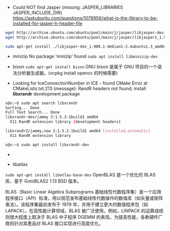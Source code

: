 - Could NOT find Jasper (missing: JASPER_LIBRARIES JASPER_INCLUDE_DIR)
  https://askubuntu.com/questions/1079956/what-is-the-library-to-be-installed-for-jasper-h-header-file

```bash
wget http://archive.ubuntu.com/ubuntu/pool/main/j/jasper/libjasper-dev_1.900.1-debian1-2.4ubuntu1.3_amd64.deb
wget http://archive.ubuntu.com/ubuntu/pool/main/j/jasper/libjasper1_1.900.1-debian1-2.4ubuntu1.3_amd64.deb

sudo apt-get install ./libjasper-dev_1.900.1-debian1-2.4ubuntu1.3_amd64.deb ./libjasper1_1.900.1-debian1-2.4ubuntu1.3_amd64.deb
```

- minizip 
  No package 'minizip' found
  `sudo apt install libminizip-dev`

- bison
  `sudo apt-get install bison`
  GNU bison 是属于 GNU 项目的一个语法分析器生成器。(vcpkg install opencv 的时候需要)

- Looking for IceConnectionNumber in ICE - found
  CMake Error at CMakeLists.txt:213 (message):
  RandR headers not found; install **libxrandr** development package

```bash
x@x:~$ sudo apt search libxrandr
Sorting... Done
Full Text Search... Done
libxrandr-dev/jammy 2:1.5.2-1build1 amd64
  X11 RandR extension library (development headers)

libxrandr2/jammy,now 2:1.5.2-1build1 amd64 [installed,automatic]
  X11 RandR extension library

x@x:~$ sudo apt install libxrandr-dev
```

- 
  
  - libatlas
  
  
  
  `sudo apt-get install libatlas-base-dev` OpenBLAS 是一个优化的 BLAS 库，基于 GotoBLAS2 1.13 BSD 版本。

BLAS（Basic Linear Algebra Subprograms 基础线性代数程序集）是一个应用程序接口（API）标准，用以规范发布基础线性代数操作的数值库（如矢量或矩阵乘法）。该程序集最初发布于 1979 年，并用于建立更大的数值程序包（如 LAPACK）。在高性能计算领域，BLAS 被广泛使用。例如，LINPACK 的运算成绩则很大程度上取决于 BLAS 中子程序 DGEMM 的表现。为提高性能，各軟硬件厂商则针对其產品对 BLAS 接口实现进行高度优化。